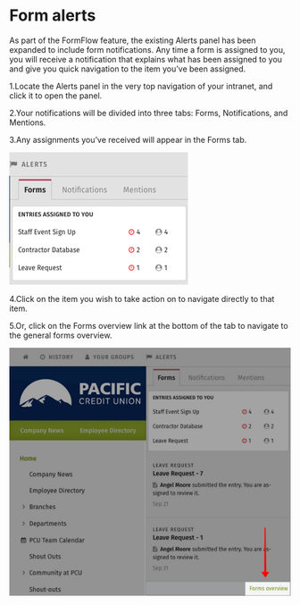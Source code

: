 # Form alerts



As part of the FormFlow feature, the existing Alerts panel has been expanded to include form notifications. Any time a form is assigned to you, you will receive a notification that explains what has been assigned to you and give you quick navigation to the item you’ve been assigned.

1.Locate the Alerts panel in the very top navigation of your intranet, and click it to open the panel.

2.Your notifications will be divided into three tabs: Forms, Notifications, and Mentions.

3.Any assignments you’ve received will appear in the Forms tab.

![](../../../.gitbook/assets/1%20%2827%29.png)



4.Click on the item you wish to take action on to navigate directly to that item.

5.Or, click on the Forms overview link at the bottom of the tab to navigate to the general forms overview.

![](../../../.gitbook/assets/2%20%2865%29.png)



